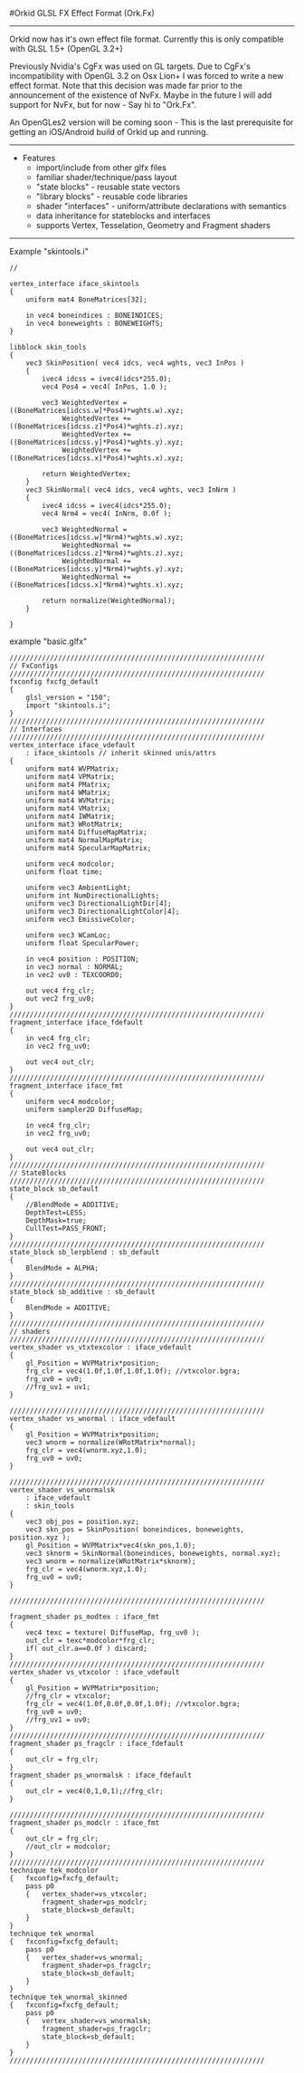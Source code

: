 #Orkid GLSL FX Effect Format (Ork.Fx)

---

Orkid now has it's own effect file format. Currently this is only compatible with GLSL 1.5+ (OpenGL 3.2+)

Previously Nvidia's CgFx was used on GL targets. Due to CgFx's incompatibility with OpenGL 3.2 on Osx Lion+ I was forced to write a new effect format. Note that this decision was made far prior to the announcement of the existence of NvFx. Maybe in the future I will add support for NvFx, but for now - Say hi to "Ork.Fx".

An OpenGLes2 version will be coming soon - This is the last prerequisite for getting an iOS/Android build of Orkid up and running.

---

* Features
	 - import/include from other glfx files 
	 - familiar shader/technique/pass layout
	 - "state blocks" - reusable state vectors
	 - "library blocks" - reusable code libraries
	 - shader "interfaces" - uniform/attribute declarations with semantics
	 - data inheritance for stateblocks and interfaces
	 - supports Vertex, Tesselation, Geometry and Fragment shaders

---

Example "skintools.i"

	//
	
	vertex_interface iface_skintools
	{
		uniform mat4 BoneMatrices[32];
	
		in vec4 boneindices : BONEINDICES;
		in vec4 boneweights : BONEWEIGHTS;
	}
	
	libblock skin_tools
	{
		vec3 SkinPosition( vec4 idcs, vec4 wghts, vec3 InPos )
		{
			ivec4 idcss = ivec4(idcs*255.0);
			vec4 Pos4 = vec4( InPos, 1.0 );
	
			vec3 WeightedVertex =	((BoneMatrices[idcss.w]*Pos4)*wghts.w).xyz;
			     WeightedVertex += 	((BoneMatrices[idcss.z]*Pos4)*wghts.z).xyz;
			     WeightedVertex +=	((BoneMatrices[idcss.y]*Pos4)*wghts.y).xyz;
			     WeightedVertex +=	((BoneMatrices[idcss.x]*Pos4)*wghts.x).xyz;
		 
			return WeightedVertex;
		}
		vec3 SkinNormal( vec4 idcs, vec4 wghts, vec3 InNrm )
		{
			ivec4 idcss = ivec4(idcs*255.0);
			vec4 Nrm4 = vec4( InNrm, 0.0f );
	
			vec3 WeightedNormal =  ((BoneMatrices[idcss.w]*Nrm4)*wghts.w).xyz;
			     WeightedNormal += ((BoneMatrices[idcss.z]*Nrm4)*wghts.z).xyz;
			     WeightedNormal += ((BoneMatrices[idcss.y]*Nrm4)*wghts.y).xyz;
			     WeightedNormal += ((BoneMatrices[idcss.x]*Nrm4)*wghts.x).xyz;
	
			return normalize(WeightedNormal);
		}
	
	}	 
	
example "basic.glfx"

	///////////////////////////////////////////////////////////////
	// FxConfigs
	///////////////////////////////////////////////////////////////
	fxconfig fxcfg_default
	{
		glsl_version = "150";
		import "skintools.i";
	}
	///////////////////////////////////////////////////////////////
	// Interfaces
	///////////////////////////////////////////////////////////////
	vertex_interface iface_vdefault
		: iface_skintools // inherit skinned unis/attrs
	{
		uniform mat4 WVPMatrix;
		uniform mat4 VPMatrix;
		uniform mat4 PMatrix;
		uniform mat4 WMatrix;
		uniform mat4 WVMatrix;
		uniform mat4 VMatrix;
		uniform mat4 IWMatrix;
		uniform mat3 WRotMatrix;
		uniform mat4 DiffuseMapMatrix;
		uniform mat4 NormalMapMatrix;
		uniform mat4 SpecularMapMatrix;
	
		uniform vec4 modcolor;
		uniform float time;
	
		uniform vec3 AmbientLight;
		uniform int NumDirectionalLights;
		uniform vec3 DirectionalLightDir[4];
		uniform vec3 DirectionalLightColor[4];
		uniform vec3 EmissiveColor;
	
		uniform vec3 WCamLoc;
		uniform float SpecularPower;
	
		in vec4 position : POSITION;
		in vec3 normal : NORMAL;
		in vec2 uv0 : TEXCOORD0;
	
		out vec4 frg_clr;
		out vec2 frg_uv0;
	}
	///////////////////////////////////////////////////////////////
	fragment_interface iface_fdefault
	{
		in vec4 frg_clr;
		in vec2 frg_uv0;
	
		out vec4 out_clr;
	}
	///////////////////////////////////////////////////////////////
	fragment_interface iface_fmt
	{
		uniform vec4 modcolor;
		uniform sampler2D DiffuseMap;
	
		in vec4 frg_clr;
		in vec2 frg_uv0;
	
		out vec4 out_clr;
	}
	///////////////////////////////////////////////////////////////
	// StateBlocks
	///////////////////////////////////////////////////////////////
	state_block sb_default
	{
		//BlendMode = ADDITIVE;
		DepthTest=LESS;
		DepthMask=true;
		CullTest=PASS_FRONT;
	}
	///////////////////////////////////////////////////////////////
	state_block sb_lerpblend : sb_default
	{
		BlendMode = ALPHA;
	}
	///////////////////////////////////////////////////////////////
	state_block sb_additive : sb_default
	{
		BlendMode = ADDITIVE;
	}
	///////////////////////////////////////////////////////////////
	// shaders
	///////////////////////////////////////////////////////////////
	vertex_shader vs_vtxtexcolor : iface_vdefault
	{
		gl_Position = WVPMatrix*position;
		frg_clr = vec4(1.0f,1.0f,1.0f,1.0f); //vtxcolor.bgra;
		frg_uv0 = uv0;
		//frg_uv1 = uv1;
	}
	
	///////////////////////////////////////////////////////////////
	vertex_shader vs_wnormal : iface_vdefault
	{
		gl_Position = WVPMatrix*position;
		vec3 wnorm = normalize(WRotMatrix*normal);
		frg_clr = vec4(wnorm.xyz,1.0);
		frg_uv0 = uv0;
	}
	
	///////////////////////////////////////////////////////////////
	vertex_shader vs_wnormalsk 
		: iface_vdefault
		: skin_tools
	{
		vec3 obj_pos = position.xyz;
		vec3 skn_pos = SkinPosition( boneindices, boneweights, position.xyz );
		gl_Position = WVPMatrix*vec4(skn_pos,1.0);
		vec3 sknorm = SkinNormal(boneindices, boneweights, normal.xyz);
		vec3 wnorm = normalize(WRotMatrix*sknorm);
		frg_clr = vec4(wnorm.xyz,1.0);
		frg_uv0 = uv0;
	}
	
	///////////////////////////////////////////////////////////////
	
	fragment_shader ps_modtex : iface_fmt
	{
		vec4 texc = texture( DiffuseMap, frg_uv0 );
		out_clr = texc*modcolor*frg_clr;
		if( out_clr.a==0.0f ) discard;
	}
	///////////////////////////////////////////////////////////////
	vertex_shader vs_vtxcolor : iface_vdefault
	{
		gl_Position = WVPMatrix*position;
		//frg_clr = vtxcolor;
		frg_clr = vec4(1.0f,0.0f,0.0f,1.0f); //vtxcolor.bgra;
		frg_uv0 = uv0;
		//frg_uv1 = uv0;
	}
	///////////////////////////////////////////////////////////////
	fragment_shader ps_fragclr : iface_fdefault
	{
		out_clr = frg_clr;
	}
	fragment_shader ps_wnormalsk : iface_fdefault
	{
		out_clr = vec4(0,1,0,1);//frg_clr;
	}
	
	///////////////////////////////////////////////////////////////
	fragment_shader ps_modclr : iface_fmt
	{
		out_clr = frg_clr;
		//out_clr = modcolor;
	}
	///////////////////////////////////////////////////////////////
	technique tek_modcolor
	{	fxconfig=fxcfg_default;
		pass p0
		{	vertex_shader=vs_vtxcolor;
			fragment_shader=ps_modclr;
			state_block=sb_default;
		}
	}
	technique tek_wnormal
	{	fxconfig=fxcfg_default;
		pass p0
		{	vertex_shader=vs_wnormal;
			fragment_shader=ps_fragclr;
			state_block=sb_default;
		}
	}
	technique tek_wnormal_skinned
	{	fxconfig=fxcfg_default;
		pass p0
		{	vertex_shader=vs_wnormalsk;
			fragment_shader=ps_fragclr;
			state_block=sb_default;
		}
	}
	///////////////////////////////////////////////////////////////

